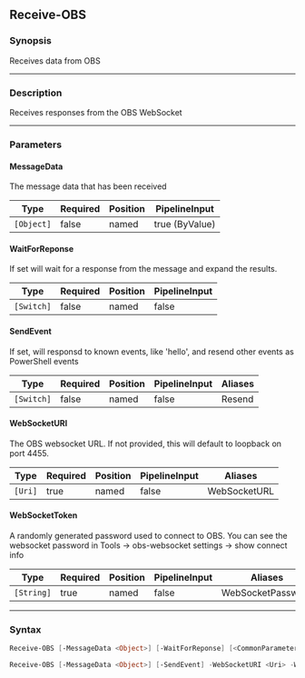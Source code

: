 Receive-OBS
-----------




### Synopsis
Receives data from OBS



---


### Description

Receives responses from the OBS WebSocket



---


### Parameters
#### **MessageData**

The message data that has been received






|Type      |Required|Position|PipelineInput |
|----------|--------|--------|--------------|
|`[Object]`|false   |named   |true (ByValue)|



#### **WaitForReponse**

If set will wait for a response from the message and expand the results.






|Type      |Required|Position|PipelineInput|
|----------|--------|--------|-------------|
|`[Switch]`|false   |named   |false        |



#### **SendEvent**

If set, will responsd to known events, like 'hello', and resend other events as PowerShell events






|Type      |Required|Position|PipelineInput|Aliases|
|----------|--------|--------|-------------|-------|
|`[Switch]`|false   |named   |false        |Resend |



#### **WebSocketURI**

The OBS websocket URL.  If not provided, this will default to loopback on port 4455.






|Type   |Required|Position|PipelineInput|Aliases     |
|-------|--------|--------|-------------|------------|
|`[Uri]`|true    |named   |false        |WebSocketURL|



#### **WebSocketToken**

A randomly generated password used to connect to OBS.
You can see the websocket password in Tools -> obs-websocket settings -> show connect info






|Type      |Required|Position|PipelineInput|Aliases          |
|----------|--------|--------|-------------|-----------------|
|`[String]`|true    |named   |false        |WebSocketPassword|





---


### Syntax
```PowerShell
Receive-OBS [-MessageData <Object>] [-WaitForReponse] [<CommonParameters>]
```
```PowerShell
Receive-OBS [-MessageData <Object>] [-SendEvent] -WebSocketURI <Uri> -WebSocketToken <String> [<CommonParameters>]
```
